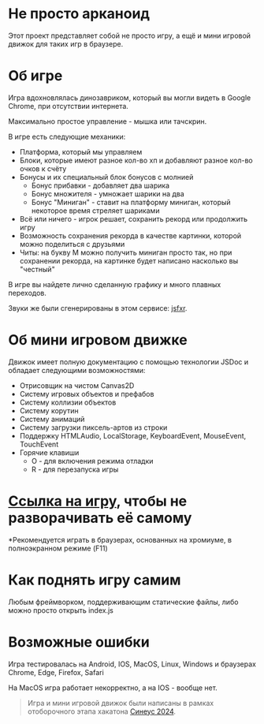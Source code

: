 # Не просто арканоид
Этот проект представляет собой не просто игру, а ещё и мини игровой движок для таких игр в браузере.

# Об игре
Игра вдохновлялась динозавриком, который вы могли видеть в Google Chrome, при отсутствии интернета.

Максимально простое управление - мышка или тачскрин.

В игре есть следующие механики:
* Платформа, который мы управляем
* Блоки, которые имеют разное кол-во хп и добавляют разное кол-во очков к счёту
* Бонусы и их специальный блок бонусов с молнией
  * Бонус прибавки - добавляет два шарика
  * Бонус множителя - умножает шарики на два
  * Бонус "Миниган" - ставит на платформу миниган, который некоторое время стреляет шариками
* Всё или ничего - игрок решает, сохранить рекорд или продолжить игру
* Возможность сохранения рекорда в качестве картинки, которой можно поделиться с друзьями
* Читы: на букву M можно получить миниган просто так, но при сохранении рекорда, на картинке будет написано насколько вы "честный"

В игре вы найдете лично сделанную графику и много плавных переходов.

Звуки же были сгенерированы в этом сервисе: [jsfxr](https://sfxr.me/).

# Об мини игровом движке
Движок имеет полную документацию с помощью технологии JSDoc и обладает следующими возможностями:
* Отрисовщик на чистом Canvas2D
* Систему игровых объектов и префабов
* Систему коллизии объектов
* Систему корутин
* Систему анимаций
* Систему загрузки пиксель-артов из строки
* Поддержку HTMLAudio, LocalStorage, KeyboardEvent, MouseEvent, TouchEvent
* Горячие клавиши
  *  O - для включения режима отладки
  *  R - для перезапуска игры

# [Ссылка на игру](https://dev.threespikes.studio/ark/), чтобы не разворачивать её самому
*Рекомендуется играть в браузерах, основанных на хромиуме, в полноэкранном режиме (F11)

# Как поднять игру самим
Любым фреймворком, поддерживающим статические файлы, либо можно просто открыть index.js

# Возможные ошибки
Игра тестировалась на Android, IOS, MacOS, Linux, Windows и браузерах Chrome, Edge, Firefox, Safari

На MacOS игра работает некорректно, а на IOS - вообще нет.

> Игра и мини игровой движок были написаны в рамках отоборочного этапа хакатона [Синеус 2024](https://sineys.ru/).
